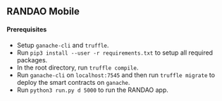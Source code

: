 ## RANDAO Mobile

#### Prerequisites
- Setup `ganache-cli` and `truffle`.
- Run `pip3 install --user -r requirements.txt` to setup all required packages.
- In the root directory, run `truffle compile`.
- Run `ganache-cli` on `localhost:7545` and then run `truffle migrate` to deploy the smart contracts on `ganache`.
- Run `python3 run.py d 5000` to run the RANDAO app. 
